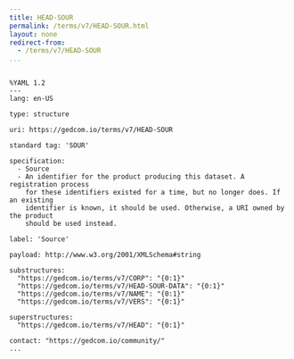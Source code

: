 ```yaml
---
title: HEAD-SOUR
permalink: /terms/v7/HEAD-SOUR.html
layout: none
redirect-from:
  - /terms/v7/HEAD-SOUR
...
```


```

%YAML 1.2
---
lang: en-US

type: structure

uri: https://gedcom.io/terms/v7/HEAD-SOUR

standard tag: 'SOUR'

specification:
  - Source
  - An identifier for the product producing this dataset. A registration process
    for these identifiers existed for a time, but no longer does. If an existing
    identifier is known, it should be used. Otherwise, a URI owned by the product
    should be used instead.

label: 'Source'

payload: http://www.w3.org/2001/XMLSchema#string

substructures:
  "https://gedcom.io/terms/v7/CORP": "{0:1}"
  "https://gedcom.io/terms/v7/HEAD-SOUR-DATA": "{0:1}"
  "https://gedcom.io/terms/v7/NAME": "{0:1}"
  "https://gedcom.io/terms/v7/VERS": "{0:1}"

superstructures:
  "https://gedcom.io/terms/v7/HEAD": "{0:1}"

contact: "https://gedcom.io/community/"
...

```

